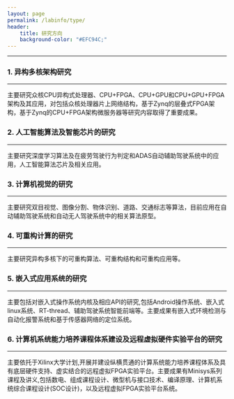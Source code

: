 ```yaml
---
layout: page
permalink: /labinfo/type/
header:
    title: 研究方向
    background-color: "#EFC94C;"
---
```


---

### 1. 异构多核架构研究    

---

主要研究众核CPU异构式处理器、CPU+FPGA、CPU+GPU和CPU+GPU+FPGA架构及其应用，对包括众核处理器片上网络结构，基于Zynq的层叠式FPGA架构，基于Zynq的CPU+FPGA架构微服务器等研究内容取得了重要成果。

### 2. 人工智能算法及智能芯片的研究

---
  

主要研究深度学习算法及在疲劳驾驶行为判定和ADAS自动辅助驾驶系统中的应用，人工智能算法芯片及相关应用。

### 3. 计算机视觉的研究  

---

主要研究双目视觉、图像分割、物体识别、道路、交通标志等算法，目前应用在自动辅助驾驶系统和自动无人驾驶系统中的相关算法原型。

### 4. 可重构计算的研究  

---

主要研究异构多核下的可重构算法、可重构结构和可重构应用等。

### 5. 嵌入式应用系统的研究    

---

主要包括对嵌入式操作系统内核及相应API的研究,包括Android操作系统、嵌入式linux系统、RT-thread、辅助驾驶系统智能前端等。主要成果有嵌入式环境检测与自动化报警系统和基于传感器网络的定位系统。

### 6. 计算机系统能力培养课程体系建设及远程虚拟硬件实验平台的研究  

---

主要依托于Xilinx大学计划,开展并建设纵横贯通的计算系统能力培养课程体系及具有底层硬件支持、虚实结合的远程虚拟FPGA实验平台。主要成果有Minisys系列课程及讲义,包括数电、组成课程设计、微型机与接口技术、编译原理、计算机系统综合课程设计(SOC设计)，以及远程虚拟FPGA实验平台系统。
